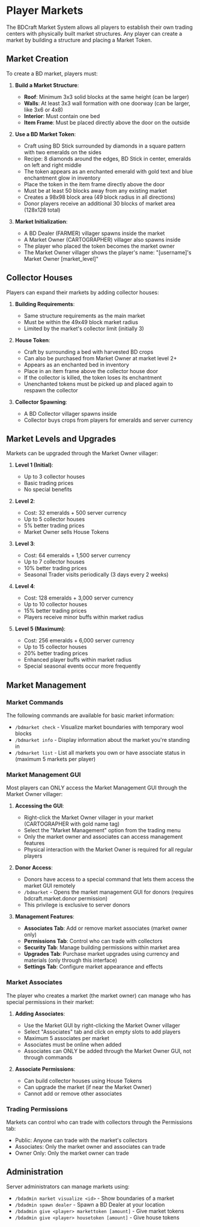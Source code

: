 # Player Markets

The BDCraft Market System allows all players to establish their own trading centers with physically built market structures. Any player can create a market by building a structure and placing a Market Token.

## Market Creation

To create a BD market, players must:

1. **Build a Market Structure**:
   - **Roof**: Minimum 3x3 solid blocks at the same height (can be larger)
   - **Walls**: At least 3x3 wall formation with one doorway (can be larger, like 3x6 or 4x8)
   - **Interior**: Must contain one bed
   - **Item Frame**: Must be placed directly above the door on the outside

2. **Use a BD Market Token**:
   - Craft using BD Stick surrounded by diamonds in a square pattern with two emeralds on the sides
   - Recipe: 8 diamonds around the edges, BD Stick in center, emeralds on left and right middle
   - The token appears as an enchanted emerald with gold text and blue enchantment glow in inventory
   - Place the token in the item frame directly above the door
   - Must be at least 50 blocks away from any existing market
   - Creates a 98x98 block area (49 block radius in all directions)
   - Donor players receive an additional 30 blocks of market area (128x128 total)

3. **Market Initialization**:
   - A BD Dealer (FARMER) villager spawns inside the market
   - A Market Owner (CARTOGRAPHER) villager also spawns inside
   - The player who placed the token becomes the market owner
   - The Market Owner villager shows the player's name: "[username]'s Market Owner [market_level]"

## Collector Houses

Players can expand their markets by adding collector houses:

1. **Building Requirements**:
   - Same structure requirements as the main market
   - Must be within the 49x49 block market radius
   - Limited by the market's collector limit (initially 3)

2. **House Token**:
   - Craft by surrounding a bed with harvested BD crops
   - Can also be purchased from Market Owner at market level 2+
   - Appears as an enchanted bed in inventory
   - Place in an item frame above the collector house door
   - If the collector is killed, the token loses its enchantment
   - Unenchanted tokens must be picked up and placed again to respawn the collector

3. **Collector Spawning**:
   - A BD Collector villager spawns inside
   - Collector buys crops from players for emeralds and server currency

## Market Levels and Upgrades

Markets can be upgraded through the Market Owner villager:

1. **Level 1 (Initial)**:
   - Up to 3 collector houses
   - Basic trading prices
   - No special benefits

2. **Level 2**:
   - Cost: 32 emeralds + 500 server currency
   - Up to 5 collector houses
   - 5% better trading prices
   - Market Owner sells House Tokens

3. **Level 3**:
   - Cost: 64 emeralds + 1,500 server currency
   - Up to 7 collector houses
   - 10% better trading prices
   - Seasonal Trader visits periodically (3 days every 2 weeks)

4. **Level 4**:
   - Cost: 128 emeralds + 3,000 server currency
   - Up to 10 collector houses
   - 15% better trading prices
   - Players receive minor buffs within market radius

5. **Level 5 (Maximum)**:
   - Cost: 256 emeralds + 6,000 server currency
   - Up to 15 collector houses
   - 20% better trading prices
   - Enhanced player buffs within market radius
   - Special seasonal events occur more frequently

## Market Management

### Market Commands

The following commands are available for basic market information:

- `/bdmarket check` - Visualize market boundaries with temporary wool blocks
- `/bdmarket info` - Display information about the market you're standing in
- `/bdmarket list` - List all markets you own or have associate status in (maximum 5 markets per player)

### Market Management GUI

Most players can ONLY access the Market Management GUI through the Market Owner villager:

1. **Accessing the GUI**:
   - Right-click the Market Owner villager in your market (CARTOGRAPHER with gold name tag)
   - Select the "Market Management" option from the trading menu
   - Only the market owner and associates can access management features
   - Physical interaction with the Market Owner is required for all regular players

2. **Donor Access**:
   - Donors have access to a special command that lets them access the market GUI remotely
   - `/bdmarket` - Opens the market management GUI for donors (requires bdcraft.market.donor permission)
   - This privilege is exclusive to server donors

3. **Management Features**:
   - **Associates Tab**: Add or remove market associates (market owner only)
   - **Permissions Tab**: Control who can trade with collectors
   - **Security Tab**: Manage building permissions within market area
   - **Upgrades Tab**: Purchase market upgrades using currency and materials (only through this interface)
   - **Settings Tab**: Configure market appearance and effects

### Market Associates

The player who creates a market (the market owner) can manage who has special permissions in their market:

1. **Adding Associates**:
   - Use the Market GUI by right-clicking the Market Owner villager
   - Select "Associates" tab and click on empty slots to add players
   - Maximum 5 associates per market
   - Associates must be online when added
   - Associates can ONLY be added through the Market Owner GUI, not through commands

2. **Associate Permissions**:
   - Can build collector houses using House Tokens
   - Can upgrade the market (if near the Market Owner)
   - Cannot add or remove other associates

### Trading Permissions

Markets can control who can trade with collectors through the Permissions tab:
- Public: Anyone can trade with the market's collectors
- Associates: Only the market owner and associates can trade
- Owner Only: Only the market owner can trade

## Administration

Server administrators can manage markets using:
- `/bdadmin market visualize <id>` - Show boundaries of a market
- `/bdadmin spawn dealer` - Spawn a BD Dealer at your location
- `/bdadmin give <player> markettoken [amount]` - Give market tokens
- `/bdadmin give <player> housetoken [amount]` - Give house tokens